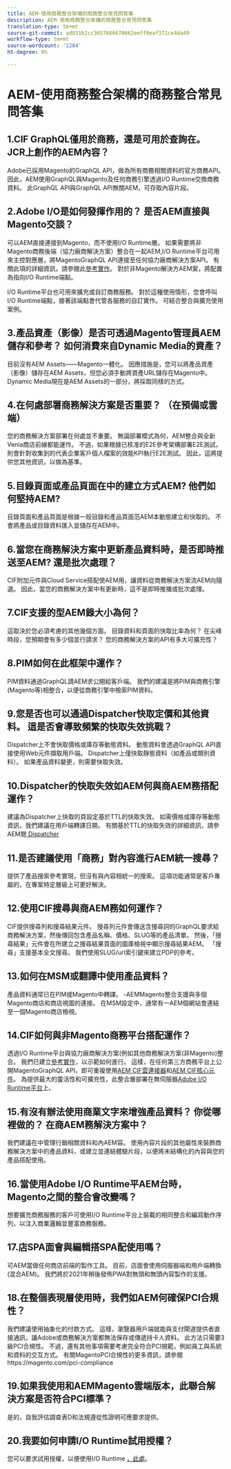 ```yaml
---
title: AEM-使用商務整合架構的商務整合常見問答集
description: AEM-使用商務整合架構的商務整合常見問答集
translation-type: tm+mt
source-git-commit: ad831b2cc3657666678662eeff0eaf371ce4da49
workflow-type: tm+mt
source-wordcount: '1284'
ht-degree: 0%

---
```



# AEM-使用商務整合架構的商務整合常見問答集


## 1.CIF GraphQL僅用於商務，還是可用於查詢在。 JCR上創作的AEM內容？

Adobe已採用Magento的GraphQL API，做為所有商務相關資料的官方商務API。 因此，AEM使用GraphQL與Magento及任何商務引擎透過I/O Runtime交換商務資料。 此GraphQL API與GraphQL API無關AEM，可存取內容片段。

## 2.Adobe I/O是如何發揮作用的？ 是否AEM直接與Magento交談？

可以AEM直接連接到Magento，而不使用I/O Runtime層。 如果需要將非Magento商務後端（協力廠商解決方案）整合在一起AEM,I/O Runtime平台可用來主控對應層，將MagentoGraphQL API連接至任何協力廠商解決方案API。 有關此項的詳細資訊，請參閱此[參考實作](https://github.com/adobe/commerce-cif-graphql-integration-reference)。 對於非Magento解決方AEM案，將配置為指向I/O Runtime端點。

I/O Runtime平台也可用來擴充或自訂商務服務。 對於這種使用情形，您會呼叫I/O Runtime端點，接著該端點會代管各服務的自訂實作。 可結合整合與擴充使用案例。

## 3.產品資產（影像）是否可透過Magento管理員AEM儲存和參考？ 如何消費來自Dynamic Media的資產？

目前沒有AEM Assets——Magento一體化。 因應措施是，您可以將產品資產（影像）儲存在AEM Assets，但您必須手動將資產URL儲存在Magento中。 Dynamic Media現在是AEM Assets的一部分，將採取同樣的方式。

## 4.在何處部署商務解決方案是否重要？ （在預備或雲端）

您的商務解決方案部署在何處並不重要。 無論部署模式為何，AEM整合與全新Venia商店前線都能運作。 不過，如果根據已核准的E2E參考架構部署E2E測試，則會針對收集到的代表企業客戶個人檔案的效能KPI執行E2E測試。 因此，這將提供您其他資訊，以做為基準。

## 5.目錄頁面或產品頁面在中的建立方式AEM? 他們如何堅持AEM?

目錄頁面和產品頁面是根據一般目錄和產品頁面范AEM本動態建立和快取的。 不會將產品或目錄資料匯入並儲存在AEM中。

## 6.當您在商務解決方案中更新產品資料時，是否即時推送至AEM? 還是批次處理？

CIF附加元件與Cloud Service搭配使AEM用，讓資料從商務解決方案流AEM向隨選。 因此，當您的商務解決方案中有更新時，這不是即時推播或批次處理。

## 7.CIF支援的型AEM錄大小為何？

這取決於您必須考慮的其他幾個方面。 目錄資料和頁面的快取比率為何？ 在尖峰時段，您預期會有多少個並行請求？ 您的商務解決方案的API有多大可擴充性？

## 8.PIM如何在此框架中運作？

PIM資料通過GraphQL請AEM求公開給客戶端。 我們的建議是將PIM與商務引擎(Magento等)相整合，以便從商務引擎中檢索PIM資料。

## 9.您是否也可以通過Dispatcher快取定價和其他資料。 這是否會導致頻繁的快取失效挑戰？

Dispatcher上不會快取價格或庫存等動態資料。 動態資料會透過GraphQL API直接使用Web元件擷取用戶端。 Dispatcher上僅快取靜態資料（如產品或類別資料）。 如果產品資料變更，則需要快取失效。

## 10.Dispatcher的快取失效如AEM何與商AEM務搭配運作？

建議為Dispatcher上快取的頁設定基於TTL的快取失效。 如需價格或庫存等動態資訊，我們建議在用戶端轉譯日期。 有關基於TTL的快取失效的詳細資訊，請參AEM閱[ Dispatcher](https://helpx.adobe.com/experience-manager/kb/optimizing-the-dispatcher-cache.html)

## 11.是否建議使用「商務」對內容進行AEM統一搜尋？

提供了產品搜索參考實現，但沒有與內容相統一的搜索。 這項功能通常是客戶專屬的，在專案特定層級上可更好解決。

## 12.使用CIF搜尋與商AEM務如何運作？

CIF提供搜尋列和搜尋結果元件。 搜尋列元件會傳送含搜尋詞的GraphQL要求給商務解決方案，然後傳回包含產品名稱、價格、SLUG等的產品清單。 然後，「搜尋結果」元件會在所建立之搜尋結果頁面的圖庫檢視中顯示搜尋結果AEM。 「搜尋」支援基本全文搜尋。 我們使用SLUG/url索引鍵來建立PDP的參考。

## 13.如何在MSM或翻譯中使用產品資料？

產品資料通常已在PIM或Magento中轉譯。 -AEMMagento整合支援與多個Magento商店和商店視圖的連接。 在MSM設定中，通常有一AEM個網站會連結至一個Magento商店檢視。

## 14.CIF如何與非Magento商務平台搭配運作？

透過I/O Runtime平台與協力廠商解決方案(例如其他商務解決方案(非Magento)整合。  我們已建立[參考實作](https://github.com/adobe/commerce-cif-graphql-integration-reference)，以示範如何進行。 這樣，在任何第三方商務平台上公開MagentoGraphQL API，即可重複使用[AEM CIF雲連接器](https://github.com/adobe/commerce-cif-connector)和[AEM CIF核心元件](https://github.com/adobe/aem-core-cif-components)。 為提供最大的靈活性和可擴充性，此整合層部署在無伺服器[Adobe I/O Runtime平台](https://www.adobe.io/apis/experienceplatform/runtime.html)上。

## 15.有沒有辦法使用商業文字來增強產品資料？ 你從哪裡做的？ 在商AEM務解決方案中？

我們建議在中管理行銷相關資料和內AEM容。 使用內容片段的其他屬性來裝飾商務解決方案中的產品資料，或建立並連結體驗片段，以便將未結構化的內容與您的產品搭配使用。

## 16.當使用Adobe I/O Runtime平AEM台時，Magento之間的整合會改變嗎？

想要擴充商務服務的客戶可使用I/O Runtime平台上裝載的相同整合和編寫動作序列，以注入商業邏輯並豐富商務服務。

## 17.店SPA面會與編輯搭SPA配使用嗎？

可AEM當做任何商店前端的製作工具。 目前，店面會使用伺服器端和用戶端轉換(混合AEM)。 我們將於2021年稍後發佈PWA對無頭和無頭內容製作的支援。


## 18.在整個表現層使用時，我們如AEM何確保PCI合規性？

我們建議使用抽象化的付款方式。 這樣，瀏覽器用戶端就能與支付閘道提供者直接通訊，讓Adobe或商務解決方案都無法保存或傳遞持卡人資料。 此方法只需要3級PCI合規性。 不過，還有其他事項需要考慮完全符合PCI規範，例如員工與系統和資料的交互方式。 有關MagentoPCI合規性的更多資訊，請參閱https://magento.com/pci-compliance

## 19.如果我使用和AEMMagento雲端版本，此聯合解決方案是否符合PCI標準？

是的，自我評估調查表D和法規遵從性證明可應要求提供。


## 20.我要如何申請I/O Runtime試用授權？

您可以要求試用授權，以便使用I/O Runtime [，此處](https://adobeio.typeform.com/to/obqgRm)。
